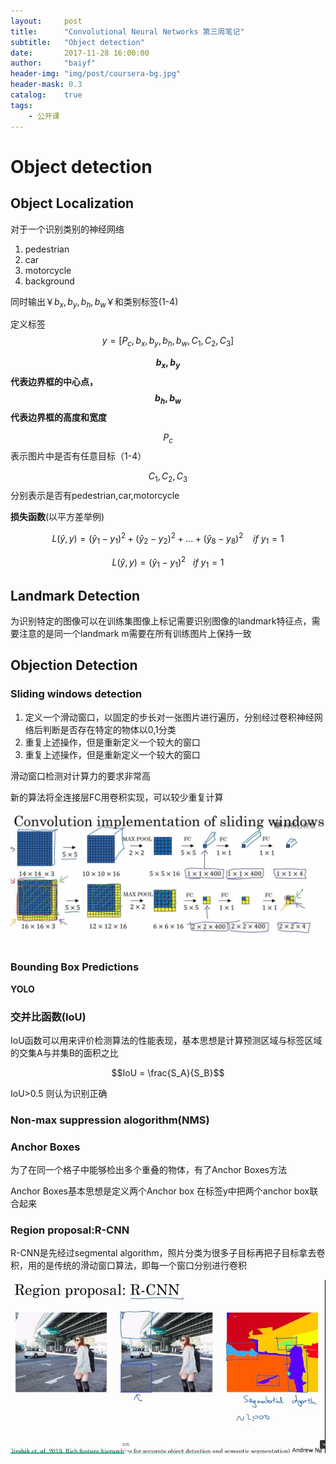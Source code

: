 ```yaml
---
layout:     post
title:      "Convolutional Neural Networks 第三周笔记"
subtitle:   "Object detection"
date:       2017-11-28 16:00:00
author:     "baiyf"
header-img: "img/post/coursera-bg.jpg"
header-mask: 0.3
catalog:    true
tags:
    - 公开课
---
```


# Object detection

## Object Localization

对于一个识别类别的神经网络

1. pedestrian
2. car
3. motorcycle
4. background

同时输出￥$b_x,b_y,b_h,b_w$￥和类别标签(1-4)

定义标签$$y = [P_c,b_x,b_y,b_h,b_w,C_1,C_2,C_3]$$

**$$b_x,b_y$$代表边界框的中心点，$$b_h,b_w$$代表边界框的高度和宽度**

$$P_c$$表示图片中是否有任意目标（1-4）

$$C_1,C_2,C_3$$分别表示是否有pedestrian,car,motorcycle

**损失函数**(以平方差举例)

$$L(\hat y,y) = (\hat y_1 - y_1)^2 + (\hat y_2 - y_2)^2 + ... + (\hat y_8 - y_8)^2 \  \ \ \    if\  y_1 = 1$$

$$L(\hat y,y) = (\hat y_1 - y_1)^2 \ \ \ if\  y_1 = 1$$

## Landmark Detection

为识别特定的图像可以在训练集图像上标记需要识别图像的landmark特征点，需要注意的是同一个landmark m需要在所有训练图片上保持一致

## Objection Detection

### Sliding windows detection

1. 定义一个滑动窗口，以固定的步长对一张图片进行遍历，分别经过卷积神经网络后判断是否存在特定的物体以0,1分类
2. 重复上述操作，但是重新定义一个较大的窗口
3. 重复上述操作，但是重新定义一个较大的窗口

滑动窗口检测对计算力的要求非常高

新的算法将全连接层FC用卷积实现，可以较少重复计算

![Screenshot from 2017-11-24 17-18-56](/img/post/sliding_window.jpg)

### Bounding Box Predictions

**YOLO**

### 交并比函数(IoU)

IoU函数可以用来评价检测算法的性能表现，基本思想是计算预测区域与标签区域的交集A与并集B的面积之比

$$IoU = \frac{S_A}{S_B}$$

IoU>0.5 则认为识别正确

### Non-max suppression alogorithm(NMS)

### Anchor Boxes

为了在同一个格子中能够检出多个重叠的物体，有了Anchor Boxes方法

Anchor Boxes基本思想是定义两个Anchor box 在标签y中把两个anchor box联合起来

### Region proposal:R-CNN

R-CNN是先经过segmental algorithm，照片分类为很多子目标再把子目标拿去卷积，用的是传统的滑动窗口算法，即每一个窗口分别进行卷积

![Screenshot from 2017-12-19 11-29-37](/img/post/rcnn.jpg)





